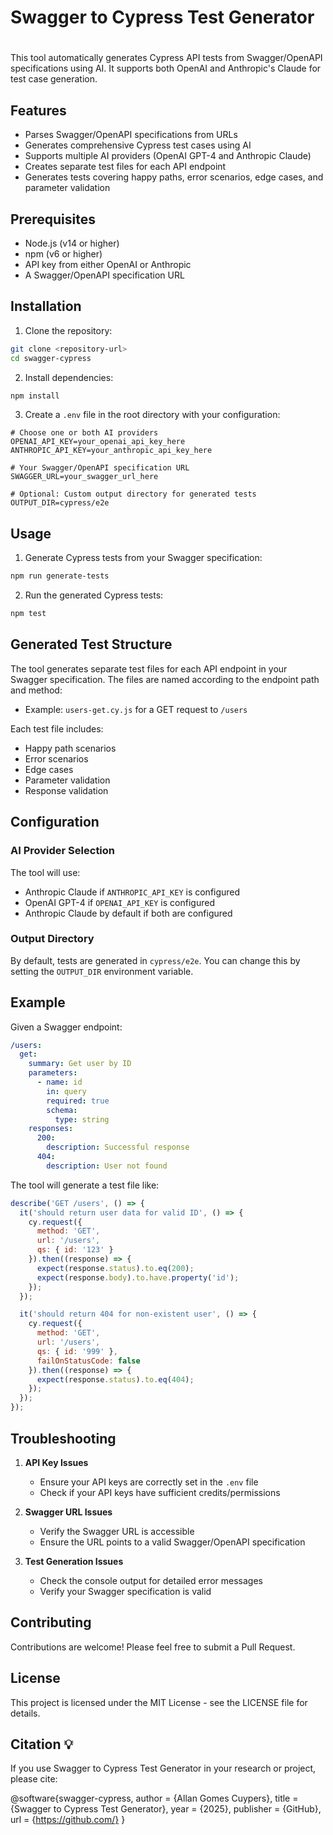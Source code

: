 # Swagger to Cypress Test Generator
# 

This tool automatically generates Cypress API tests from Swagger/OpenAPI specifications using AI. It supports both OpenAI and Anthropic's Claude for test case generation.

## Features

- Parses Swagger/OpenAPI specifications from URLs
- Generates comprehensive Cypress test cases using AI
- Supports multiple AI providers (OpenAI GPT-4 and Anthropic Claude)
- Creates separate test files for each API endpoint
- Generates tests covering happy paths, error scenarios, edge cases, and parameter validation

## Prerequisites

- Node.js (v14 or higher)
- npm (v6 or higher)
- API key from either OpenAI or Anthropic
- A Swagger/OpenAPI specification URL

## Installation

1. Clone the repository:
```bash
git clone <repository-url>
cd swagger-cypress
```

2. Install dependencies:
```bash
npm install
```

3. Create a `.env` file in the root directory with your configuration:
```env
# Choose one or both AI providers
OPENAI_API_KEY=your_openai_api_key_here
ANTHROPIC_API_KEY=your_anthropic_api_key_here

# Your Swagger/OpenAPI specification URL
SWAGGER_URL=your_swagger_url_here

# Optional: Custom output directory for generated tests
OUTPUT_DIR=cypress/e2e
```

## Usage

1. Generate Cypress tests from your Swagger specification:
```bash
npm run generate-tests
```

2. Run the generated Cypress tests:
```bash
npm test
```

## Generated Test Structure

The tool generates separate test files for each API endpoint in your Swagger specification. The files are named according to the endpoint path and method:

- Example: `users-get.cy.js` for a GET request to `/users`

Each test file includes:
- Happy path scenarios
- Error scenarios
- Edge cases
- Parameter validation
- Response validation

## Configuration

### AI Provider Selection

The tool will use:
- Anthropic Claude if `ANTHROPIC_API_KEY` is configured
- OpenAI GPT-4 if `OPENAI_API_KEY` is configured
- Anthropic Claude by default if both are configured

### Output Directory

By default, tests are generated in `cypress/e2e`. You can change this by setting the `OUTPUT_DIR` environment variable.

## Example

Given a Swagger endpoint:
```yaml
/users:
  get:
    summary: Get user by ID
    parameters:
      - name: id
        in: query
        required: true
        schema:
          type: string
    responses:
      200:
        description: Successful response
      404:
        description: User not found
```

The tool will generate a test file like:
```javascript
describe('GET /users', () => {
  it('should return user data for valid ID', () => {
    cy.request({
      method: 'GET',
      url: '/users',
      qs: { id: '123' }
    }).then((response) => {
      expect(response.status).to.eq(200);
      expect(response.body).to.have.property('id');
    });
  });

  it('should return 404 for non-existent user', () => {
    cy.request({
      method: 'GET',
      url: '/users',
      qs: { id: '999' },
      failOnStatusCode: false
    }).then((response) => {
      expect(response.status).to.eq(404);
    });
  });
});
```

## Troubleshooting

1. **API Key Issues**
   - Ensure your API keys are correctly set in the `.env` file
   - Check if your API keys have sufficient credits/permissions

2. **Swagger URL Issues**
   - Verify the Swagger URL is accessible
   - Ensure the URL points to a valid Swagger/OpenAPI specification

3. **Test Generation Issues**
   - Check the console output for detailed error messages
   - Verify your Swagger specification is valid

## Contributing

Contributions are welcome! Please feel free to submit a Pull Request.

## License

This project is licensed under the MIT License - see the LICENSE file for details.

## Citation 💡

If you use Swagger to Cypress Test Generator in your research or project, please cite:

@software{swagger-cypress,
  author = {Allan Gomes Cuypers},
  title = {Swagger to Cypress Test Generator},
  year = {2025},
  publisher = {GitHub},
  url = {https://github.com/}
}